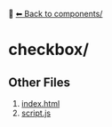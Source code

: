 📁 [⬅ Back to components/](../README.md)

# checkbox/


## Other Files
1. [index.html](./index.html)
2. [script.js](./script.js)